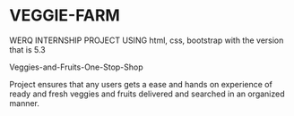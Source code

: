 # VEGGIE-FARM
WERQ INTERNSHIP PROJECT USING html, css, bootstrap with the version that is 5.3 

Veggies-and-Fruits-One-Stop-Shop

Project ensures that any users gets a ease and hands on experience of ready and fresh veggies and fruits delivered and searched in an organized manner.
